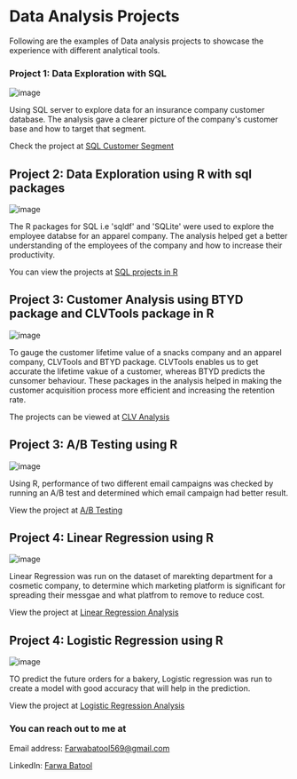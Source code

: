 # Data Analysis Projects

Following are the examples of Data analysis projects to showcase the experience with different analytical tools.

### Project 1: Data Exploration with SQL

![image](https://user-images.githubusercontent.com/88632911/177135102-9930c500-179f-4a1d-bd33-60d4c09d31c6.png)


Using SQL server to explore data for an insurance company customer database. The analysis gave a clearer picture of the company's customer base and how to target that segment.


Check the project at [SQL Customer Segment](https://github.com/farwaabatool/Farwa_Portfolio/blob/main/SQL%20Customer%20segment)

## Project 2: Data Exploration using R with sql packages

![image](https://user-images.githubusercontent.com/88632911/177286473-28471c88-8f6b-4570-b5fc-5e6a90105c6b.png)


The R packages for SQL i.e 'sqldf' and 'SQLite' were used to explore the employee databse for an apparel company. The analysis helped get a better understanding of the employees of the company and how to increase their productivity.


You can view the projects at [SQL projects in R](https://github.com/farwaabatool/Farwa_Portfolio/tree/main/SQL%20packages%20in%20R) 

## Project 3: Customer Analysis using BTYD package and CLVTools package in R

![image](https://user-images.githubusercontent.com/88632911/177288775-75a2ef6d-ea4e-4b3c-bcfd-3bcfac44c947.png)


To gauge the customer lifetime value of a snacks company and an apparel company, CLVTools and BTYD package. CLVTools enables us to get accurate the lifetime vakue of a customer, whereas BTYD predicts the cunsomer behaviour. These packages in the analysis helped in making the customer acquisition process more efficient and increasing the retention rate. 


The projects can be viewed at [CLV Analysis](https://github.com/farwaabatool/Farwa_Portfolio/tree/main/Customer%20Analysis)

## Project 3: A/B Testing using R

![image](https://user-images.githubusercontent.com/88632911/177291978-5c77dd74-43dc-4e70-a590-898aaccfe51c.png)


Using R, performance of two different email campaigns was checked by running an A/B test and determined which email campaign had better result.


View the project at [A/B Testing](https://github.com/farwaabatool/Farwa_Portfolio/blob/main/PI%20AB%20Test.R)

## Project 4: Linear Regression using R

![image](https://user-images.githubusercontent.com/88632911/177293466-9370a211-0c10-4843-a302-74ce5c66ab88.png)


Linear Regression was run on the dataset of marekting department for a cosmetic company, to determine which marketing platform is significant for spreading their messgae and what platfrom to remove to reduce cost.


View the project at [Linear Regression Analysis](https://github.com/farwaabatool/Farwa_Portfolio/blob/main/Linear%20regression%20using%20R.R)

## Project 4: Logistic Regression using R

![image](https://user-images.githubusercontent.com/88632911/177294856-514db7f9-8920-44a9-a885-655eeefff248.png)


TO predict the future orders for a bakery, Logistic regression was run to create a model with good accuracy that will help in the prediction.


View the project at [Logistic Regression Analysis](https://github.com/farwaabatool/Farwa_Portfolio/blob/main/Logistic%20Regression%20using%20R.R)


### You can reach out to me at 


Email address: Farwabatool569@gmail.com


LinkedIn: [Farwa Batool](https://www.linkedin.com/in/farwa-batool/)


